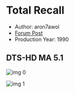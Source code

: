 # Total Recall

* Author: aron7awol
* [Forum Post](https://www.avsforum.com/threads/bass-eq-for-filtered-movies.2995212/post-57849198)
* Production Year: 1990

## DTS-HD MA 5.1

![img 0](https://i.imgur.com/bdNGvyR.jpg)

![img 1](https://i.imgur.com/wjep121.jpg)

